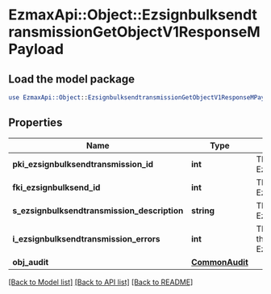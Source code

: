 # EzmaxApi::Object::EzsignbulksendtransmissionGetObjectV1ResponseMPayload

## Load the model package
```perl
use EzmaxApi::Object::EzsignbulksendtransmissionGetObjectV1ResponseMPayload;
```

## Properties
Name | Type | Description | Notes
------------ | ------------- | ------------- | -------------
**pki_ezsignbulksendtransmission_id** | **int** | The unique ID of the Ezsignbulksendtransmission | 
**fki_ezsignbulksend_id** | **int** | The unique ID of the Ezsignbulksend | 
**s_ezsignbulksendtransmission_description** | **string** | The description of the Ezsignbulksendtransmission | 
**i_ezsignbulksendtransmission_errors** | **int** | The number of errors during the Ezsignbulksendtransmission | 
**obj_audit** | [**CommonAudit**](CommonAudit.md) |  | 

[[Back to Model list]](../README.md#documentation-for-models) [[Back to API list]](../README.md#documentation-for-api-endpoints) [[Back to README]](../README.md)


